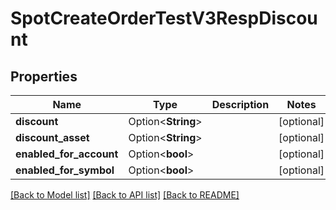 # SpotCreateOrderTestV3RespDiscount

## Properties

Name | Type | Description | Notes
------------ | ------------- | ------------- | -------------
**discount** | Option<**String**> |  | [optional]
**discount_asset** | Option<**String**> |  | [optional]
**enabled_for_account** | Option<**bool**> |  | [optional]
**enabled_for_symbol** | Option<**bool**> |  | [optional]

[[Back to Model list]](../README.md#documentation-for-models) [[Back to API list]](../README.md#documentation-for-api-endpoints) [[Back to README]](../README.md)


